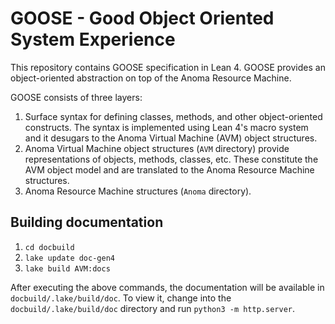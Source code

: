 # GOOSE - Good Object Oriented System Experience

This repository contains GOOSE specification in Lean 4. GOOSE provides an object-oriented abstraction on top of the Anoma Resource Machine.

GOOSE consists of three layers:
1. Surface syntax for defining classes, methods, and other object-oriented constructs. The syntax is implemented using Lean 4's macro system and it desugars to the Anoma Virtual Machine (AVM) object structures.
2. Anoma Virtual Machine object structures (`AVM` directory) provide representations of objects, methods, classes, etc. These constitute the AVM object model and are translated to the Anoma Resource Machine structures.
3. Anoma Resource Machine structures (`Anoma` directory).

## Building documentation

1. `cd docbuild`
2. `lake update doc-gen4`
3. `lake build AVM:docs`

After executing the above commands, the documentation will be available in `docbuild/.lake/build/doc`. To view it, change into the `docbuild/.lake/build/doc` directory and run `python3 -m http.server`.
